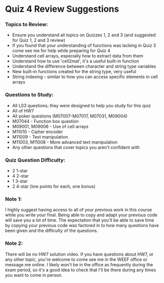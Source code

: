 # Quiz 4 Review Suggestions


### Topics to Review:
- Ensure you understand all topics on Quizzes 1, 2 and 3 (and suggested for Quiz 1, 2 and 3 review)
- If you found that your understanding of functions was lacking in Quiz 3 come see me for help while preparing for Quiz 4
- Understand cell arrays, especially how to extract data from them 
- Understand how to use 'cell2mat', it's a useful built-in function
- Understand the difference between character and string type variables
- New built-in functions created for the string type, very useful
- String indexing - similar to how you can access specific elements in cell arrays

### Questions to Study:
- All L03 questions; they were designed to help you study for this quiz
- All of HW7
- All poker questions (M07007-M07017, M07031, M09004)
- M07044 - Function box question
- M09001, M09006 - Use of cell arrays
- M11010 - Cipher encoder
- M11009 - Text manipulation
- M11003, M11008 - More advanced text manipulation
- Any other questions that cover topics you aren't confident with

### Quiz Question Difficulty:
- 2 1-star
- 4 2-star
- 1 3-star
- 2 4-star (low points for each, one bonus)


### Note 1:
I highly suggest having access to all of your previous work in this course while you write your final. Being able to copy and adapt your previous code will save you a lot of time. The expectation that you'll be able to save time by copying your previous code was factored in to how many questions have been given and the difficulty of the questions.

### Note 2:
There will be no HW7 solution video. If you have questions about HW7, or any other topic, you're welcome to come see me in the WEEF office or message me online. I likely won't be in the office as frequently during the exam period, so it's a good idea to check that I'll be there during any times you want to come in person. 